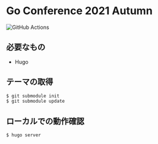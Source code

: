 # Go Conference 2021 Autumn

![GitHub Actions](https://github.com/GoCon/2021autumn/actions/workflows/deploy_production.yml/badge.svg?branch=main)

## 必要なもの

* Hugo

## テーマの取得

```sh
$ git submodule init
$ git submodule update
```

## ローカルでの動作確認

```sh
$ hugo server
```
